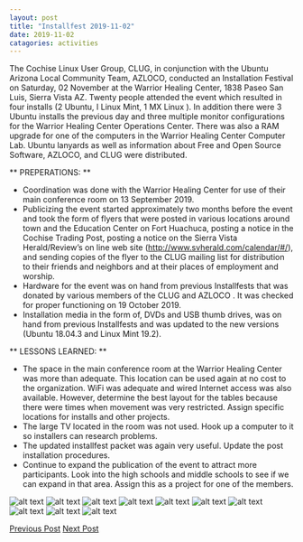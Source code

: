 ```yaml
---
layout: post
title: "Installfest 2019-11-02"
date: 2019-11-02
catagories: activities
---
```


The Cochise Linux User Group, CLUG, in conjunction with the Ubuntu Arizona Local Community Team, AZLOCO, conducted an Installation Festival on Saturday, 02 November at the Warrior Healing Center, 1838 Paseo San Luis, Sierra Vista AZ.  Twenty people attended the event which resulted in four installs (2 Ubuntu, I Linux Mint, 1 MX Linux ).  In addition there were 3 Ubuntu  installs the previous day and three multiple monitor configurations for the Warrior Healing Center Operations Center.  There was also a RAM upgrade for one of the computers in the Warrior Healing Center Computer Lab.  Ubuntu lanyards as well as information about Free and Open Source Software, AZLOCO, and CLUG were distributed.

** PREPERATIONS: **

* Coordination was done with the Warrior Healing Center for use of their main conference room on 13 September 2019.
* Publicizing the event started approximately two months before the event and took the form of flyers that were posted in various locations around town and the Education Center on Fort Huachuca, posting a notice in the Cochise Trading Post, posting a notice on the Sierra Vista Herald/Review’s on line web site (http://www.svherald.com/calendar/#/), and sending copies of the flyer to the CLUG mailing list for distribution to their friends and neighbors and at their places of employment and worship.
* Hardware for the event was on hand from previous Installfests that was donated by various members of the CLUG and AZLOCO .  It was checked for proper functioning on 19 October 2019.
* Installation media in the form of, DVDs and USB thumb drives, was on hand from previous Installfests and was updated to the new versions (Ubuntu 18.04.3 and Linux Mint 19.2).

** LESSONS LEARNED: **

* The space in the main conference room at the Warrior Healing Center was more than adequate. This location can be used again at no cost to the organization.  WiFi was adequate and wired Internet access was also available.  However, determine the best layout for the tables because there were times when movement was very restricted.  Assign specific locations for installs and other projects.
* The large TV located in the room was not used.  Hook up a computer to it so installers can research problems. 
* The updated installfest packet was again very useful.  Update the post installation procedures.
* Continue to expand the publication of the event to attract more participants.  Look into the high schools and middle schools to see if we can expand in that area.  Assign this as a project for one of the members.

![alt text](https://raw.githubusercontent.com/CochiseLinuxUsersGroup/CochiseLinuxUsersGroup.github.io/master/images/rsz_sv_installfest_2019-11-02_1.jpg)
![alt text](https://raw.githubusercontent.com/CochiseLinuxUsersGroup/CochiseLinuxUsersGroup.github.io/master/images/rsz_sv_installfest_2019-11-02_2.jpg)
![alt text](https://raw.githubusercontent.com/CochiseLinuxUsersGroup/CochiseLinuxUsersGroup.github.io/master/images/rsz_sv_installfest_2019-11-02_3.jpg)
![alt text](https://raw.githubusercontent.com/CochiseLinuxUsersGroup/CochiseLinuxUsersGroup.github.io/master/images/rsz_sv_installfest_2019-11-02_4.jpg)
![alt text](https://raw.githubusercontent.com/CochiseLinuxUsersGroup/CochiseLinuxUsersGroup.github.io/master/images/rsz_sv_installfest_2019-11-02_5.jpg)
![alt text](https://raw.githubusercontent.com/CochiseLinuxUsersGroup/CochiseLinuxUsersGroup.github.io/master/images/rsz_sv_installfest_2019-11-02_6.jpg)
![alt text](https://raw.githubusercontent.com/CochiseLinuxUsersGroup/CochiseLinuxUsersGroup.github.io/master/images/rsz_sv_installfest_2019-11-02_7.jpg)
![alt text](https://raw.githubusercontent.com/CochiseLinuxUsersGroup/CochiseLinuxUsersGroup.github.io/master/images/rsz_laptopdonation_whc-1.jpg)
![alt text](https://raw.githubusercontent.com/CochiseLinuxUsersGroup/CochiseLinuxUsersGroup.github.io/master/images/rsz_laptopdonation_whc-2.jpg)
![alt text](https://raw.githubusercontent.com/CochiseLinuxUsersGroup/CochiseLinuxUsersGroup.github.io/master/images/rsz_laptopdonation_whc-3.jpg)

<footer>
<a href="http://cochiselinuxusergroup.org/activities/ComputerPresentation_2019-10-07" class="post-prev">Previous Post</a>
<a href="http://cochiselinuxusergroup.org/activities/Installfest_2019-11-02" class="post-next">Next Post</a>
  </footer>





















